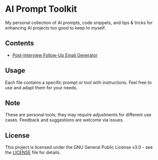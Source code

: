 # AI Prompt Toolkit

My personal collection of AI prompts, code snippets, and tips & tricks for enhancing AI projects too good to keep to myself.

## Contents

<!-- TOC START -->

* [Post-Interview Follow-Up Email Generator](tools/job_interview_follow_up_email.md)

<!-- TOC END -->

## Usage

Each file contains a specific prompt or tool with instructions. Feel free to use and adapt them for your needs.

## Note

These are personal tools; they may require adjustments for different use cases. Feedback and suggestions are welcome via issues.

## License

This project is licensed under the GNU General Public License v3.0 - see the [LICENSE](LICENSE) file for details.
